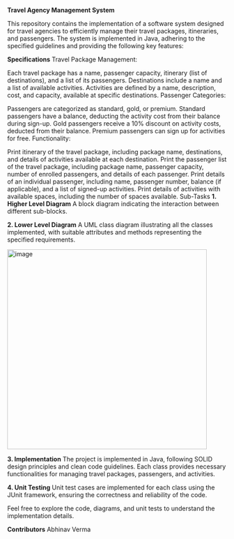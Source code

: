 **Travel Agency Management System**

This repository contains the implementation of a software system designed for travel agencies to efficiently manage their travel packages, itineraries, and passengers. The system is implemented in Java, adhering to the specified guidelines and providing the following key features:

**Specifications**
Travel Package Management:

Each travel package has a name, passenger capacity, itinerary (list of destinations), and a list of its passengers.
Destinations include a name and a list of available activities.
Activities are defined by a name, description, cost, and capacity, available at specific destinations.
Passenger Categories:

Passengers are categorized as standard, gold, or premium.
Standard passengers have a balance, deducting the activity cost from their balance during sign-up.
Gold passengers receive a 10% discount on activity costs, deducted from their balance.
Premium passengers can sign up for activities for free.
Functionality:

Print itinerary of the travel package, including package name, destinations, and details of activities available at each destination.
Print the passenger list of the travel package, including package name, passenger capacity, number of enrolled passengers, and details of each passenger.
Print details of an individual passenger, including name, passenger number, balance (if applicable), and a list of signed-up activities.
Print details of activities with available spaces, including the number of spaces available.
Sub-Tasks
**1. Higher Level Diagram**
A block diagram indicating the interaction between different sub-blocks.

**2. Lower Level Diagram**
A UML class diagram illustrating all the classes implemented, with suitable attributes and methods representing the specified requirements.


<img width="458" alt="image" src="https://github.com/Abhinav-main/TravelPackageManagementSystem/assets/56387875/b308f37b-d03e-4fee-b28b-375c1aaf00aa">

**3. Implementation**
The project is implemented in Java, following SOLID design principles and clean code guidelines. Each class provides necessary functionalities for managing travel packages, passengers, and activities.

**4. Unit Testing**
Unit test cases are implemented for each class using the JUnit framework, ensuring the correctness and reliability of the code.

Feel free to explore the code, diagrams, and unit tests to understand the implementation details.

**Contributors**
Abhinav Verma
